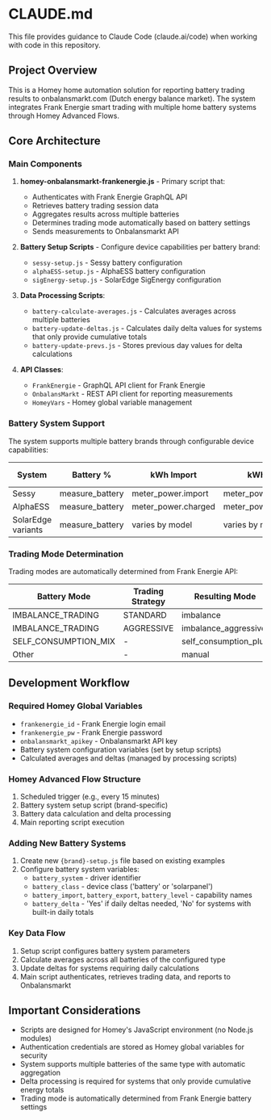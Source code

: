 # CLAUDE.md

This file provides guidance to Claude Code (claude.ai/code) when working with code in this repository.

## Project Overview

This is a Homey home automation solution for reporting battery trading results to onbalansmarkt.com (Dutch energy balance market). The system integrates Frank Energie smart trading with multiple home battery systems through Homey Advanced Flows.

## Core Architecture

### Main Components

1. **homey-onbalansmarkt-frankenergie.js** - Primary script that:
   - Authenticates with Frank Energie GraphQL API 
   - Retrieves battery trading session data
   - Aggregates results across multiple batteries
   - Determines trading mode automatically based on battery settings
   - Sends measurements to Onbalansmarkt API

2. **Battery Setup Scripts** - Configure device capabilities per battery brand:
   - `sessy-setup.js` - Sessy battery configuration
   - `alphaESS-setup.js` - AlphaESS battery configuration  
   - `sigEnergy-setup.js` - SolarEdge SigEnergy configuration

3. **Data Processing Scripts**:
   - `battery-calculate-averages.js` - Calculates averages across multiple batteries
   - `battery-update-deltas.js` - Calculates daily delta values for systems that only provide cumulative totals
   - `battery-update-prevs.js` - Stores previous day values for delta calculations

4. **API Classes**:
   - `FrankEnergie` - GraphQL API client for Frank Energie
   - `OnbalansMarkt` - REST API client for reporting measurements
   - `HomeyVars` - Homey global variable management

### Battery System Support

The system supports multiple battery brands through configurable device capabilities:

| System | Battery % | kWh Import | kWh Export | Driver ID | Class | Delta Processing |
|--------|-----------|------------|------------|-----------|-------|------------------|
| Sessy | measure_battery | meter_power.import | meter_power.export | sessy | battery | Yes |
| AlphaESS | measure_battery | meter_power.charged | meter_power.discharged | alphaess | battery | Yes |
| SolarEdge variants | measure_battery | varies by model | varies by model | varies | solarpanel | varies |

### Trading Mode Determination

Trading modes are automatically determined from Frank Energie API:

| Battery Mode | Trading Strategy | Resulting Mode |
|--------------|------------------|----------------|
| IMBALANCE_TRADING | STANDARD | imbalance |
| IMBALANCE_TRADING | AGGRESSIVE | imbalance_aggressive |
| SELF_CONSUMPTION_MIX | - | self_consumption_plus |
| Other | - | manual |

## Development Workflow

### Required Homey Global Variables
- `frankenergie_id` - Frank Energie login email
- `frankenergie_pw` - Frank Energie password  
- `onbalansmarkt_apikey` - Onbalansmarkt API key
- Battery system configuration variables (set by setup scripts)
- Calculated averages and deltas (managed by processing scripts)

### Homey Advanced Flow Structure
1. Scheduled trigger (e.g., every 15 minutes)
2. Battery system setup script (brand-specific)
3. Battery data calculation and delta processing
4. Main reporting script execution

### Adding New Battery Systems
1. Create new `{brand}-setup.js` file based on existing examples
2. Configure battery system variables:
   - `battery_system` - driver identifier
   - `battery_class` - device class ('battery' or 'solarpanel')
   - `battery_import`, `battery_export`, `battery_level` - capability names
   - `battery_delta` - 'Yes' if daily deltas needed, 'No' for systems with built-in daily totals

### Key Data Flow
1. Setup script configures battery system parameters
2. Calculate averages across all batteries of the configured type
3. Update deltas for systems requiring daily calculations
4. Main script authenticates, retrieves trading data, and reports to Onbalansmarkt

## Important Considerations

- Scripts are designed for Homey's JavaScript environment (no Node.js modules)
- Authentication credentials are stored as Homey global variables for security
- System supports multiple batteries of the same type with automatic aggregation
- Delta processing is required for systems that only provide cumulative energy totals
- Trading mode is automatically determined from Frank Energie battery settings